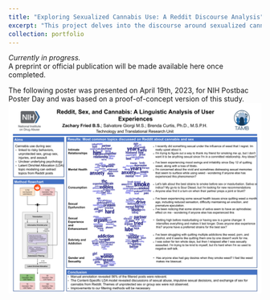 ```yaml
---
title: "Exploring Sexualized Cannabis Use: A Reddit Discourse Analysis"
excerpt: "This project delves into the discourse around sexualized cannabis use by analyzing Reddit submissions, using both quantitative and qualitative methods. Through Content Specific Latent Dirichlet Allocation (CSLDA), the study identifies prevalent themes, motivations, and potential public health risks, shedding light on contemporary patterns and perceptions of sexualized cannabis use in the online community.<br/><img src='/images/wsr.png'>"
collection: portfolio
---
```


_Currently in progress._  
A preprint or official publication will be made available here once completed.    


The following poster was presented on April 19th, 2023, for NIH Postbac Poster Day and was based on a proof-of-concept version of this study. <br/><img src='/images/wsr-poster.png'>

